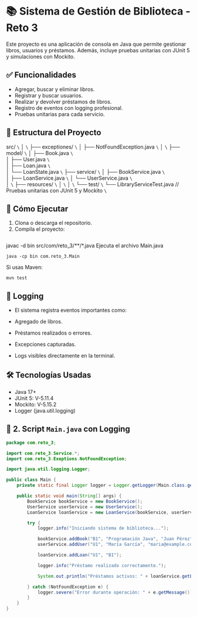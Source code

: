 # 📚 Sistema de Gestión de Biblioteca - Reto 3

Este proyecto es una aplicación de consola en Java que permite gestionar libros, usuarios y préstamos. Además, incluye pruebas unitarias con JUnit 5 y simulaciones con Mockito.


## ✅ Funcionalidades

- Agregar, buscar y eliminar libros.
- Registrar y buscar usuarios.
- Realizar y devolver préstamos de libros.
- Registro de eventos con logging profesional.
- Pruebas unitarias para cada servicio.


## 🧱 Estructura del Proyecto

src/  `\`
│  `\`
├── exceptiones/  `\`
│   ├── NotFoundException.java  `\`
│  `\`
├── model/  `\`
│   ├── Book.java  `\`       
│   ├── User.java  `\`     
│   ├── Loan.java  `\`   
│   └── LoanState.java  `\`
├── service/  `\`
│   ├── BookService.java  `\`        
│   ├── LoanService.java  `\`
│   └── UserService.java  `\`  
│  `\`
├── resources/  `\`
│  `\`
│  `\`
└── test/  `\`
    └── LibraryServiceTest.java   // Pruebas unitarias con JUnit 5 y Mockito  `\`


## 🚀 Cómo Ejecutar

1. Clona o descarga el repositorio.
2. Compila el proyecto:
   ```bash
  javac -d bin src/com/reto_3/**/*.java
  Ejecuta el archivo Main.java

  `java -cp bin com.reto_3.Main`

  Si usas Maven:

  `mvn test`


##  🧾 Logging

- El sistema registra eventos importantes como:

- Agregado de libros.
- Préstamos realizados o errores.
- Excepciones capturadas.
- Logs visibles directamente en la terminal.


## 🛠 Tecnologías Usadas

- Java 17+
- JUnit 5: V-5.11.4
- Mockito: V-5.15.2
- Logger (java.util.logging)


## 🔧 2. Script `Main.java` con Logging

```java
package com.reto_3;

import com.reto_3.Service.*;
import com.reto_3.Exeptions.NotFoundException;

import java.util.logging.Logger;

public class Main {
    private static final Logger logger = Logger.getLogger(Main.class.getName());

    public static void main(String[] args) {
        BookService bookService = new BookService();
        UserService userService = new UserService();
        LoanService loanService = new LoanService(bookService, userService);

        try {
            logger.info("Iniciando sistema de biblioteca...");

            bookService.addBook("B1", "Programación Java", "Juan Pérez");
            userService.addUser("U1", "María García", "maria@example.com");

            loanService.addLoan("U1", "B1");

            logger.info("Préstamo realizado correctamente.");

            System.out.println("Préstamos activos: " + loanService.getLoans().size());

        } catch (NotFoundException e) {
            logger.severe("Error durante operación: " + e.getMessage());
        }
    }
}
```
